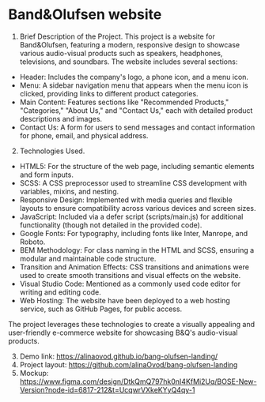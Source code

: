 # Band&Olufsen website

1. Brief Description of the Project.
This project is a website for Band&Olufsen, featuring a modern, responsive design to showcase various audio-visual products such as speakers, headphones, televisions, and soundbars. The website includes several sections:

- Header: Includes the company's logo, a phone icon, and a menu icon.
- Menu: A sidebar navigation menu that appears when the menu icon is clicked, providing links to different product categories.
- Main Content: Features sections like "Recommended Products," "Categories," "About Us," and "Contact Us," each with detailed product descriptions and images.
- Contact Us: A form for users to send messages and contact information for phone, email, and physical address.

2. Technologies Used.

- HTML5: For the structure of the web page, including semantic elements and form inputs.
- SCSS: A CSS preprocessor used to streamline CSS development with variables, mixins, and nesting.
- Responsive Design: Implemented with media queries and flexible layouts to ensure compatibility across various devices and screen sizes.
- JavaScript: Included via a defer script (scripts/main.js) for additional functionality (though not detailed in the provided code).
- Google Fonts: For typography, including fonts like Inter, Manrope, and Roboto.
- BEM Methodology: For class naming in the HTML and SCSS, ensuring a modular and maintainable code structure.
- Transition and Animation Effects: CSS transitions and animations were used to create smooth transitions and visual effects on the website.
- Visual Studio Code: Mentioned as a commonly used code editor for writing and editing code.
- Web Hosting: The website have been deployed to a web hosting service, such as GitHub Pages, for public access.

The project leverages these technologies to create a visually appealing and user-friendly e-commerce website for showcasing B&Q's audio-visual products.

3. Demo link: https://alinaovod.github.io/bang-olufsen-landing/
4. Project layout: https://github.com/alinaOvod/bang-olufsen-landing
5. Mockup: https://www.figma.com/design/DtkQmQ797hk0nI4KfMi2Uq/BOSE-New-Version?node-id=6817-212&t=UcqwrVXkeKYyQ4qy-1
